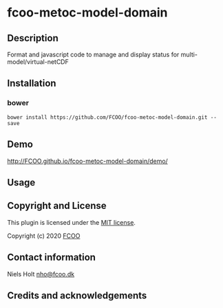 # fcoo-metoc-model-domain
>


## Description

Format and javascript code to manage and display status for multi-model/virtual-netCDF

## Installation
### bower
`bower install https://github.com/FCOO/fcoo-metoc-model-domain.git --save`

## Demo
http://FCOO.github.io/fcoo-metoc-model-domain/demo/ 

## Usage
<!-- ```var myFcooMetocModelDomain = new FcooMetocModelDomain( options );``` -->


<!-- 
### options
| Id | Type | Default | Description |
| :--: | :--: | :-----: | --- |
| options1 | boolean | true | If <code>true</code> the ... |
| options2 | string | null | Contain the ... |

### Methods

    .methods1( arg1, arg2,...): Do something
    .methods2( arg1, arg2,...): Do something else
 -->


## Copyright and License
This plugin is licensed under the [MIT license](https://github.com/FCOO/fcoo-metoc-model-domain/LICENSE).

Copyright (c) 2020 [FCOO](https://github.com/FCOO)

## Contact information

Niels Holt nho@fcoo.dk


## Credits and acknowledgements
